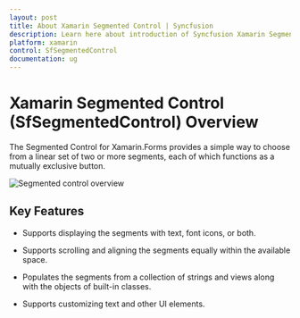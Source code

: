 ```yaml
---
layout: post
title: About Xamarin Segmented Control | Syncfusion
description: Learn here about introduction of Syncfusion Xamarin Segmented Control (SfSegmentedControl) its elements and more.
platform: xamarin
control: SfSegmentedControl
documentation: ug
---
```


# Xamarin Segmented Control (SfSegmentedControl) Overview

The Segmented Control for Xamarin.Forms provides a simple way to choose from a linear set of two or more segments, each of which functions as a mutually exclusive button.

![Segmented control overview](images/overview/Xamarin_Forms_Overview.png)

## Key Features

* Supports displaying the segments with text, font icons, or both.

* Supports scrolling and aligning the segments equally within the available space.

* Populates the segments from a collection of strings and views along with the objects of built-in classes.

* Supports customizing text and other UI elements.